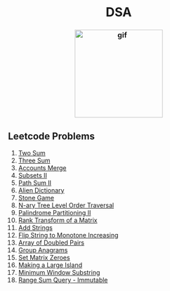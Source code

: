 <h1 align="center">DSA</h1>
<h3 align="center">
  <img src="https://d6f6d0kpz0gyr.cloudfront.net/uploads/images-archive/Blog/Gifs/coding.gif?mtime=20200914144127&focal=none" alt="gif" height="200px" width="200px"/>
</h3>

## Leetcode Problems
1. [Two Sum](https://github.com/sujink1999/DSA/blob/master/Problems%20and%20Solutions/two-sum.py)
1. [Three Sum](https://github.com/sujink1999/DSA/blob/master/Problems%20and%20Solutions/three-sum.py)
1. [Accounts Merge](https://github.com/sujink1999/DSA/blob/master/Problems%20and%20Solutions/accounts-merge.py)
1. [Subsets II](https://github.com/sujink1999/DSA/blob/master/Problems%20and%20Solutions/subsets-2.py)
1. [Path Sum II](https://github.com/sujink1999/DSA/blob/master/Problems%20and%20Solutions/path-sum-2.py)
1. [Alien Dictionary](https://github.com/sujink1999/DSA/blob/master/Problems%20and%20Solutions/alien-dictionary.py)
1. [Stone Game](https://github.com/sujink1999/DSA/blob/master/Problems%20and%20Solutions/stone-game.py)
1. [N-ary Tree Level Order Traversal](https://github.com/sujink1999/DSA/blob/master/Problems%20and%20Solutions/n-ary-tree-level-order.py)
1. [Palindrome Partitioning II](https://github.com/sujink1999/DSA/blob/master/Problems%20and%20Solutions/palindrome-partitioning-2.py)
1. [Rank Transform of a Matrix](https://github.com/sujink1999/DSA/blob/master/Problems%20and%20Solutions/matrix-rank-transform.py)
1. [Add Strings](https://github.com/sujink1999/DSA/blob/master/Problems%20and%20Solutions/add-strings.py)
1. [Flip String to Monotone Increasing](https://github.com/sujink1999/DSA/blob/master/Problems%20and%20Solutions/flip-string-to-monotone-increasing.py)
1. [Array of Doubled Pairs](https://github.com/sujink1999/DSA/blob/master/Problems%20and%20Solutions/array-of-doubled-pairs.py)
1. [Group Anagrams](https://github.com/sujink1999/DSA/blob/master/Problems%20and%20Solutions/group-anagrams.py)
1. [Set Matrix Zeroes](https://github.com/sujink1999/DSA/blob/master/Problems%20and%20Solutions/set-matrix-zeroes.py)
1. [Making a Large Island](https://github.com/sujink1999/DSA/blob/master/Problems%20and%20Solutions/making-a-large-island.py)
1. [Minimum Window Substring](https://github.com/sujink1999/DSA/blob/master/Problems%20and%20Solutions/minimum-window-substring.py)
1. [Range Sum Query - Immutable](https://github.com/sujink1999/DSA/blob/master/Problems%20and%20Solutions/range-sum-query-immutable.py)

